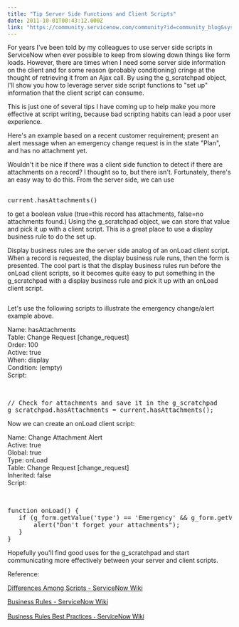 ```yaml
---
title: "Tip Server Side Functions and Client Scripts"
date: 2011-10-01T00:43:12.000Z
link: "https://community.servicenow.com/community?id=community_blog&sys_id=eacda2e9dbd0dbc01dcaf3231f961907"
---
```

<p><img   align="right" alt="" class="jive-image" src="1e72348edb189344e9737a9e0f9619e5.iix"/>For years I've been told by my colleagues to use server side scripts in ServiceNow when ever possible to keep from slowing down things like form loads. However, there are times when I need some server side information on the client and for some reason (probably conditioning) cringe at the thought of retrieving it from an Ajax call. By using the g_scratchpad object, I'll show you how to leverage server side script functions to "set up" information that the client script can consume.</p><p></p><p></p><p></p><p>This is just one of several tips I have coming up to help make you more effective at script writing, because bad scripting habits can lead a poor user experience.</p><p></p><p>Here's an example based on a recent customer requirement; present an alert message when an emergency change request is in the state "Plan", and has no attachment yet.</p><p></p><p>Wouldn't it be nice if there was a client side function to detect if there are attachments on a record? I thought so to, but there isn't. Fortunately, there's an easy way to do this. From the server side, we can use</p><p></p><pre __default_attr="plain" __jive_macro_name="code" class="_jivemacro_uid_14703419954467409 jive_macro_code jive_text_macro" data-renderedposition="281_8_1192_32" jivemacro_uid="_14703419954467409"><br/>current.hasAttachments()</pre><p></p><p>to get a boolean value (true=this record has attachments, false=no attachments found.) Using the g_scratchpad object, we can store that value and pick it up with a client script. This is a great place to use a display business rule to do the set up.</p><p></p><p>Display business rules are the server side analog of an onLoad client script. When a record is requested, the display business rule runs, then the form is presented. The cool part is that the display business rules run before the onLoad client scripts, so it becomes quite easy to put something in the g_scratchpad with a display business rule and pick it up with an onLoad client script.</p><p></p><p></p><center><img   alt="" class="jive-image" src="1951954adb5897049c9ffb651f961995.iix"/></center><p></p><p></p><p>Let's use the following scripts to illustrate the emergency change/alert example above.</p><p></p><p>Name: hasAttachments<br/>Table: Change Request [change_request]<br/>Order: 100<br/>Active: true<br/>When: display<br/>Condition: (empty)<br/>Script:</p><pre __default_attr="plain" __jive_macro_name="code" class="jive_macro_code _jivemacro_uid_14703419954413653 jive_text_macro" data-renderedposition="887_8_1192_64" jivemacro_uid="_14703419954413653"><br/><br/>// Check for attachments and save it in the g_scratchpad<br/>g_scratchpad.hasAttachments = current.hasAttachments();</pre><p></p><p></p><p>Now we can create an onLoad client script:</p><p></p><p>Name: Change Attachment Alert<br/>Active: true<br/>Global: true<br/>Type: onLoad<br/>Table: Change Request [change_request]<br/>Inherited: false<br/>Script:</p><pre __default_attr="plain" __jive_macro_name="code" class="jive_macro_code jive_text_macro _jivemacro_uid_14703419954379790" data-renderedposition="1182_8_1192_112" jivemacro_uid="_14703419954379790" modifiedtitle="true"><br/><br/>function onLoad() {<br/>   if (g_form.getValue('type') == 'Emergency' &amp;&amp; g_form.getValue('state') == '2' &amp;&amp; !g_scratchpad.hasAttachments) {<br/>       alert("Don't forget your attachments");<br/>   }<br/>}</pre><p></p><p></p><p>Hopefully you'll find good uses for the g_scratchpad and start communicating more effectively between your server and client scripts.</p><p></p><p>Reference:</p><p><a href="http://wiki.service-now.com/index.php?title=Differences_Among_Scripts" title="http://wiki.service-now.com/index.php?title=Differences_Among_Scripts">Differences Among Scripts - ServiceNow Wiki</a> </p><p><a href="http://wiki.service-now.com/index.php?title=Business_Rules" title="http://wiki.service-now.com/index.php?title=Business_Rules">Business Rules - ServiceNow Wiki</a> </p><p style="font-family: 'Helvetica Neue';"><a title="ki.servicenow.com/index.php?title=Business_Rules_Best_Practices" href="http://wiki.servicenow.com/index.php?title=Business_Rules_Best_Practices" style="line-height: 1.5;">Business Rules Best Practices - ServiceNow Wiki</a><span style="line-height: 1.5;">   </span></p>